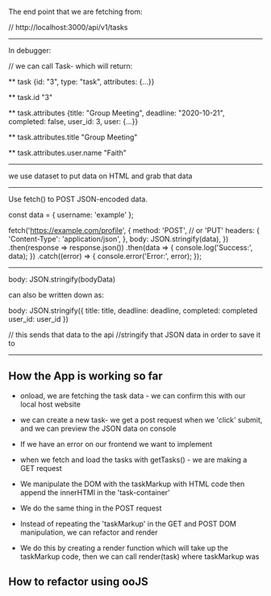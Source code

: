 The end point that we are fetching from: 

// http://localhost:3000/api/v1/tasks

---------------
In debugger: 

// we can call Task- which will return: 

** task
   {id: "3", type: "task", attributes: {…}}

** task.id
  "3"

** task.attributes
   {title: "Group Meeting", deadline: "2020-10-21", completed: false, user_id: 3, user: {…}}

** task.attributes.title
   "Group Meeting"

** task.attributes.user.name
   "Faith"

---------------------
we use dataset to put data on HTML and grab that data 

-----------

Use fetch() to POST JSON-encoded data.

const data = { username: 'example' };

fetch('https://example.com/profile', {
  method: 'POST', // or 'PUT'
  headers: {
    'Content-Type': 'application/json',
  },
  body: JSON.stringify(data),
})
.then(response => response.json())
.then(data => {
  console.log('Success:', data);
})
.catch((error) => {
  console.error('Error:', error);
});

--------------------

body: JSON.stringify(bodyData) 

can also be written down as: 

body: JSON.stringify({
  title: title, 
  deadline: deadline, 
  completed: completed
  user_id: user_id 
})

// this sends that data to the api 
//stringify that JSON data in order to save it to 

------------------------------
## How the App is working so far 

* onload, we are fetching the task data - we can confirm this with our local host website 
* we can create a new task- we get a post request when we 'click' submit, and we can preview the JSON data on console 

* If we have an error on our frontend we want to implement 

*  when we fetch and load the tasks with  getTasks() - we are making a GET  request 

* We manipulate the DOM with the taskMarkup with HTML code then append the innerHTMl in the 'task-container' 

* We do the same thing in the POST request 
* Instead of repeating the 'taskMarkup' in the GET and POST DOM manipulation, we can refactor and render 
* We do this by creating a render function which will take up the taskMarkup code, then we can call render(task) where taskMarkup was 

## How to refactor using ooJS








